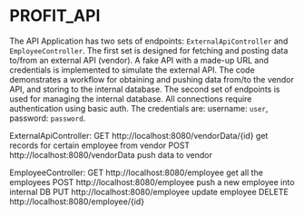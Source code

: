 # PROFIT_API

The API Application has two sets of endpoints: `ExternalApiController` and `EmployeeController`.
The first set is designed for fetching and posting data to/from an external API (vendor).
A fake API with a made-up URL and credentials is implemented to simulate the external API.
The code demonstrates a workflow for obtaining and pushing data from/to the vendor API,
and storing to the internal database.
The second set of endpoints is used for managing the internal database.
All connections require authentication using basic auth.
The credentials are: username: `user`, password: `password`.

ExternalApiController:
GET http://localhost:8080/vendorData/{id}   get records for certain employee from vendor
POST http://localhost:8080/vendorData       push data to vendor

EmployeeController:
GET http://localhost:8080/employee      get all the employees
POST http://localhost:8080/employee     push a new employee into internal DB
PUT  http://localhost:8080/employee     update employee
DELETE  http://localhost:8080/employee/{id}
